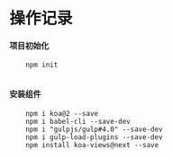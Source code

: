 # 操作记录

#### 项目初始化
```
    npm init
    
```

#### 安装组件
```
    npm i koa@2 --save
    npm i babel-cli --save-dev
    npm i "gulpjs/gulp#4.0" --save-dev
    npm i gulp-load-plugins --save-dev
    npm install koa-views@next --save

```